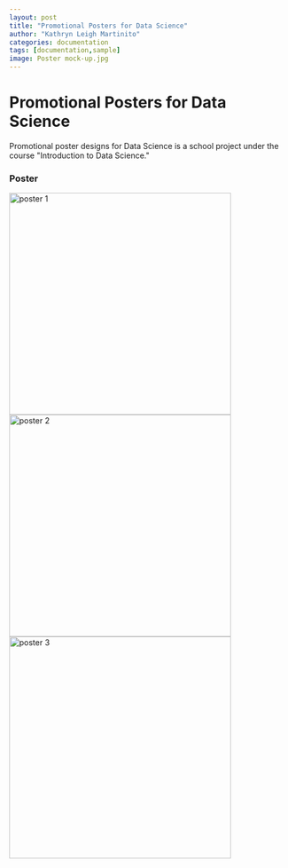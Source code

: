 ```yaml
---
layout: post
title: "Promotional Posters for Data Science"
author: "Kathryn Leigh Martinito"
categories: documentation
tags: [documentation,sample]
image: Poster mock-up.jpg
---
```


# Promotional Posters for Data Science
Promotional poster designs for Data Science is a school project under the course "Introduction to Data Science."

### Poster
<img width="400" alt="poster 1" src="https://github.com/user-attachments/assets/5f7430ad-cfb6-435a-9ea8-193e348e8e07">
<img width="400" alt="poster 2" src="https://github.com/user-attachments/assets/a9043944-a22d-4df9-912d-7c94f4f00780">
<img width="400" alt="poster 3" src="https://github.com/user-attachments/assets/3c06cade-f6c3-4789-ae10-41a41cd9bb90">
